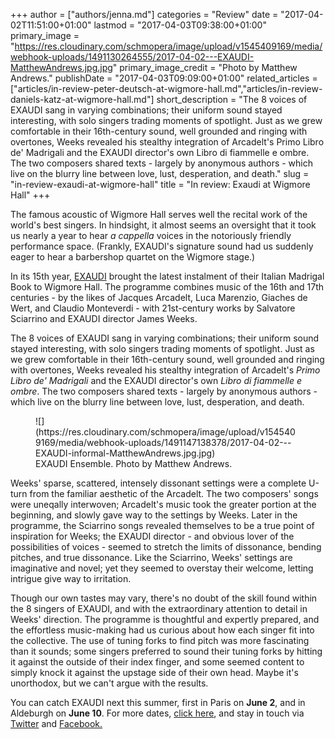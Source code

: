 +++
author = ["authors/jenna.md"]
categories = "Review"
date = "2017-04-02T11:51:00+01:00"
lastmod = "2017-04-03T09:38:00+01:00"
primary_image = "https://res.cloudinary.com/schmopera/image/upload/v1545409169/media/webhook-uploads/1491130264555/2017-04-02---EXAUDI-MatthewAndrews.jpg.jpg"
primary_image_credit = "Photo by Matthew Andrews."
publishDate = "2017-04-03T09:09:00+01:00"
related_articles = ["articles/in-review-peter-deutsch-at-wigmore-hall.md","articles/in-review-daniels-katz-at-wigmore-hall.md"]
short_description = "The 8 voices of EXAUDI sang in varying combinations; their uniform sound stayed interesting, with solo singers trading moments of spotlight. Just as we grew comfortable in their 16th-century sound, well grounded and ringing with overtones, Weeks revealed his stealthy integration of Arcadelt&#039;s Primo Libro de&#039; Madrigali and the EXAUDI director&#039;s own Libro di fiammelle e ombre. The two composers shared texts - largely by anonymous authors - which live on the blurry line between love, lust, desperation, and death."
slug = "in-review-exaudi-at-wigmore-hall"
title = "In review: Exaudi at Wigmore Hall"
+++

The famous acoustic of Wigmore Hall serves well the recital work of the world's best singers. In hindsight, it almost seems an oversight that it took us nearly a year to hear *a cappella* voices in the notoriously friendly performance space. (Frankly, EXAUDI's signature sound had us suddenly eager to hear a barbershop quartet on the Wigmore stage.)

In its 15th year, [EXAUDI](http://www.exaudi.org.uk/) brought the latest instalment of their Italian Madrigal Book to Wigmore Hall. The programme combines music of the 16th and 17th centuries - by the likes of Jacques Arcadelt, Luca Marenzio, Giaches de Wert, and Claudio Monteverdi - with 21st-century works by Salvatore Sciarrino and EXAUDI director James Weeks.

The 8 voices of EXAUDI sang in varying combinations; their uniform sound stayed interesting, with solo singers trading moments of spotlight. Just as we grew comfortable in their 16th-century sound, well grounded and ringing with overtones, Weeks revealed his stealthy integration of Arcadelt's *Primo Libro de' Madrigali* and the EXAUDI director's own *Libro di fiammelle e ombre*. The two composers shared texts - largely by anonymous authors - which live on the blurry line between love, lust, desperation, and death. 

<figure data-type="image">
![](https://res.cloudinary.com/schmopera/image/upload/v1545409169/media/webhook-uploads/1491147138378/2017-04-02---EXAUDI-informal-MatthewAndrews.jpg.jpg)
<figcaption>EXAUDI Ensemble. Photo by Matthew Andrews.</figcaption>
</figure>

Weeks' sparse, scattered, intensely dissonant settings were a complete U-turn from the familiar aesthetic of the Arcadelt. The two composers' songs were uneqally interwoven; Arcadelt's music took the greater portion at the beginning, and slowly gave way to the settings by Weeks. Later in the programme, the Sciarrino songs revealed themselves to be a true point of inspiration for Weeks; the EXAUDI director - and obvious lover of the possibilities of voices - seemed to stretch the limits of dissonance, bending pitches, and true dissonance. Like the Sciarrino, Weeks' settings are imaginative and novel; yet they seemed to overstay their welcome, letting intrigue give way to irritation.

Though our own tastes may vary, there's no doubt of the skill found within the 8 singers of EXAUDI, and with the extraordinary attention to detail in Weeks' direction. The programme is thoughtful and expertly prepared, and the effortless music-making had us curious about how each singer fit into the collective. The use of tuning forks to find pitch was more fascinating than it sounds; some singers preferred to sound their tuning forks by hitting it against the outside of their index finger, and some seemed content to simply knock it against the upstage side of their own head. Maybe it's unorthodox, but we can't argue with the results.

You can catch EXAUDI next this summer, first in Paris on **June 2**, and in Aldeburgh on **June 10**. For more dates, [click here](http://www.exaudi.org.uk/whats-on/), and stay in touch via [Twitter](https://twitter.com/EXAUDIensemble) and [Facebook.](https://www.facebook.com/EXAUDIensemble)
